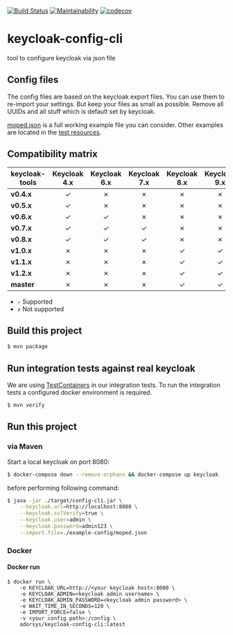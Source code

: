 [![Build Status](https://travis-ci.com/adorsys/keycloak-config-cli.svg?branch=master)](https://travis-ci.com/adorsys/keycloak-config-cli) [![Maintainability](https://api.codeclimate.com/v1/badges/bd89704bfacbe1fcd215/maintainability)](https://codeclimate.com/github/adorsys/keycloak-config-cli/maintainability) [![codecov](https://codecov.io/gh/adorsys/keycloak-config-cli/branch/master/graph/badge.svg)](https://codecov.io/gh/adorsys/keycloak-config-cli)

# keycloak-config-cli

tool to configure keycloak via json file

## Config files

The config files are based on the keycloak export files. You can use them to re-import your settings.
But keep your files as small as possible. Remove all UUIDs and all stuff which is default set by keycloak.

[moped.json](./example-config/moped.json) is a full working example file you can consider.
Other examples are located in the [test resources](./config-cli/src/test/resources/import-files).

## Compatibility matrix

| keycloak-tools | **Keycloak 4.x** | **Keycloak 6.x** | **Keycloak 7.x** | **Keycloak 8.x** | **Keycloak 9.x** |
| -------------- | :--------------: | :--------------: | :--------------: | :--------------: | :--------------: |
| **v0.4.x**     |        ✓         |        ✗         |        ✗         |        ✗         |        ✗         |
| **v0.5.x**     |        ✓         |        ✗         |        ✗         |        ✗         |        ✗         |
| **v0.6.x**     |        ✓         |        ✓         |        ✗         |        ✗         |        ✗         |
| **v0.7.x**     |        ✓         |        ✓         |        ✓         |        ✗         |        ✗         |
| **v0.8.x**     |        ✓         |        ✓         |        ✓         |        ✗         |        ✗         |
| **v1.0.x**     |        ✗         |        ✗         |        ✗         |        ✓         |        ✓         |
| **v1.1.x**     |        ✗         |        ✗         |        ✗         |        ✓         |        ✓         |
| **v1.2.x**     |        ✗         |        ✗         |        ✗         |        ✓         |        ✓         |
| **master**     |        ✗         |        ✗         |        ✗         |        ✓         |        ✓         |

- `✓` Supported
- `✗` Not supported

## Build this project

```bash
$ mvn package
```
## Run integration tests against real keycloak

We are using [TestContainers](https://www.testcontainers.org/) in our integration tests.
To run the integration tests a configured docker environment is required.

```bash
$ mvn verify
```

## Run this project

### via Maven

Start a local keycloak on port 8080:

```bash
$ docker-compose down --remove-orphans && docker-compose up keycloak
```

before performing following command:

```bash
$ java -jar ./target/config-cli.jar \
    --keycloak.url=http://localhost:8080 \
    --keycloak.sslVerify=true \
    --keycloak.user=admin \
    --keycloak.password=admin123 \
    --import.file=./example-config/moped.json
```

### Docker

#### Docker run

```
$ docker run \
    -e KEYCLOAK_URL=http://<your keycloak host>:8080 \
    -e KEYCLOAK_ADMIN=<keycloak admin username> \
    -e KEYCLOAK_ADMIN_PASSWORD=<keycloak admin password> \
    -e WAIT_TIME_IN_SECONDS=120 \
    -e IMPORT_FORCE=false \
    -v <your config path>:/config \
    adorsys/keycloak-config-cli:latest
```
